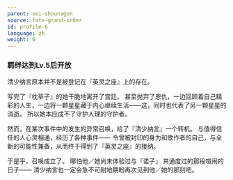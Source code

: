 ```yaml
---
parent: sei-shounagon
source: fate-grand-order
id: profile-6
language: zh
weight: 6
---
```


### 羁绊达到Lv.5后开放

清少纳言原本并不是被登记在『英灵之座』上的存在。

写完了『枕草子』的她干脆地离开了宫廷。
甚至抛弃了恩仇，一边回顾着自己精彩的人生，一边将一颗星星藏于内心继续生活——这，同时也代表了另一颗星星的消逝。
所以她本应成不了守护人理的守护者。

然而，在某次事件中的发生的异常召唤，给了『清少纳言』一个转机。
与值得信任的人心灵相通，经历了各种事件——
令曾被封印的身为和歌作者的自己，与全新的可能性兼备，从而终于得到了『英灵之座』的接纳。

于是乎，召唤成立了。
哪怕他／她尚未体验过与『诺子』
共通度过的那段喧闹的日子——
清少纳言也一定会急不可耐地期盼再次见到他／她的那刻吧。
